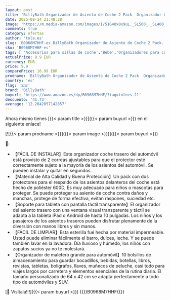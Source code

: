 ```yaml
---
layout: post
title: 'BillyBath Organizador de Asiento de Coche 2 Pack  Organizador Coche Interior Soporte Ipad Camper Furgoneta Accesorios Protector Asiento'
date: 2025-08-14 21:48:28
image: 'https://m.media-amazon.com/images/I/51G4Ox0x9uL._SL500_._SL400_.jpg'
comments: true
category: ofertas
author: 'tole.es'
slug: 'B0968M7HHF-es BillyBath Organizador de Asiento de Coche 2 Pack...'
sku: 'B0968M7HHF-es'
tags: [ 'Accesorios para sillas de coche','Bebé','Organizadores para coche','Sillas de coche y accesorios','billybath','ipad','🇪🇸', ]
actualPrice: 9.9 EUR
currency: EUR
price: 9.9
comparePrice: 16.99 EUR
prodname: 'BillyBath Organizador de Asiento de Coche 2 Pack  Organizador Coche Interior Soporte Ipad Camper Furgoneta Accesorios Protector Asiento'
country: 'es'
flag: '🇪🇸'
brand: 'BillyBath'
buyurl: 'https://www.amazon.es/dp/B0968M7HHF/?tag=tolees-21'
descuento: '41.73'
average: '12.2642857142857'
---
```


Ahora mismo tienes [{{< param title >}}]({{< param buyurl >}}) en el siguiente enlace!

[![{{< param prodname >}}]({{< param image >}})]({{< param buyurl >}})

🔎:

- 【FÁCIL DE INSTALAR】Este organizador coche trasero del automóvil está provisto de 2 correas ajustables para que el protector esté correctamente sujeto a la mayoría de los asientos del automóvil. Se pueden instalar y quitar en segundos.
- 【Material de Alta Calidad y Buena Protección】Un pack con dos protectores para el respaldo de los asientos delanteros del coche está hecho de poliéster 600D, Es muy adecuado para niños o mascotas para proteger. Se puede proteger su asiento de coche contra daños y manchas, protege de forma efectiva, evitan raspones, suciedad etc.
- 【Soporte para tableta con pantalla táctil transparente】El organizador del asiento trasero con una ventana visual transparente y táctil se adapta a la tableta iPad o Android de hasta 10 pulgadas. Los niños y los pasajeros de los asientos traseros pueden disfrutar plenamente de la diversión con manos libres y sin manos.
- 【FÁCIL DE LIMPIAR】Esta esterilla fué hecha por material impermeable. Usted puede eliminar fácilmente el barro, dulces, leche. Y se puede también lavar en la lavadora. Día lluvioso y húmedo, los niños con zapatos sucios ya no te molestará.
- 【Organizador de maletero grande para automóvil】10 bolsillos de almacenamiento para guardar bocadillos, bebidas, botellas, libros, revistas, tabletas, bolígrafos, llaves, muñecos de peluche, casi todo para viajes largos por carretera y elementos esenciales de la rutina diaria. El tamaño personalizado de 64 x 42 cm se adapta perfectamente a todo tipo de automóviles y SUV.

[🛒 Visítala!!!]({{< param buyurl >}})
{{<world>}}B0968M7HHF{{</world>}}

